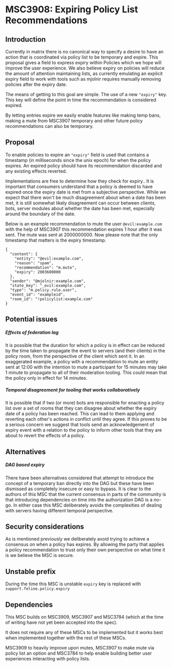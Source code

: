 # MSC3908: Expiring Policy List Recommendations

## Introduction

Currently in matrix there is no canonical way to specify a desire to have an action that is coordinated via policy
list to be temporary and expire.
This proposal gives a field to express expiry within Policies which we hope will improve the user experience.
We also believe expiry on policies will reduce the amount of attention maintaining lists,
as currently emulating an explicit expiry field to work with tools such as mjolnir requires manually
removing policies after the expiry date.

The means of getting to this goal are simple. The use of a new `"expiry"` key. This key will define
the point in time the recommendation is considered expired.

By letting entries expire we easily enable features like making temp bans, making a mute from MSC3907
temporary and other future policy recommendations can also be temporary.

## Proposal

To enable policies to expire an `"expiry"` field is used that contains a timestamp (in milliseconds since the unix epoch) 
for when the policy expires.
An expired policy should have its recommendation discarded and any existing effects reverted.

Implementations are free to determine how they check for expiry..
It is important that consumers understand that a policy is deemed to have expired
once the expiry date is met from a subjective perspective.
While we expect that there won't be much disagreement about when a date has been met,
it is still somewhat likely disagreement can occur between clients, bots, server modules
about whether the date has been met, especially around the boundary of the date.

Below is an example recommendation to mute the user `@evil:example.com` with the help of MSC3907
this recommendation expires 1 hour after it was sent. The mute was sent at 2000000000. Now please note that the
only timestamp that matters is the expiry timestamp.

```
{
  "content": {
    "entity": "@evil:example.com",
    "reason": "spam",
    "recommendation": "m.mute",
    "expiry": 2003600000
  },
  "sender": "@mjolnir:example.com",
  "state_key": "_evil:example.com",
  "type": "m.policy.rule.user",
  "event_id": "exampleid",
  "room_id": "!policylist:example.com"
}
```

## Potential issues

##### Effects of federation lag

It is possible that the duration for which a policy is in effect can be reduced by the time taken
to propagate the event to servers (and their clients) in the policy room, from the perspective
of the client which sent it.
In an exaggerated example, a policy with a recommendation to mute an entity sent at 12:00 with the intention
to mute a participant for 15 minutes may take 1 minute to propagate to all of their moderation tooling.
This could mean that the policy only in effect for 14 minutes.


##### Temporal disagreement for tooling that works collaboratively

It is possible that if two (or more) bots are responsible for enacting a policy list over a set of
rooms that they can disagree about whether the expiry date of a policy has been reached.
This can lead to them applying and reverting each other's actions in conflict
until they agree.
If this proves to be a serious concern we suggest that tools send an acknowledgement of expiry
event with a relation to the policy to inform other tools that they are about to revert
the effects of a policy.

## Alternatives

##### DAG based expiry

There have been alternatives considered that attempt to introduce the concept of a temporary ban
directly into the DAG but these have been dismissed as completely insecure or easy to bypass.
It is clear to the authors of this MSC that the current consensus in parts of the community
is that introducing dependencies on time into the authorization DAG is a no-go.
In either case this MSC deliberately avoids the complexities of dealing with
servers having different temporal perspective.

## Security considerations

As is mentioned previously we deliberately avoid trying to achieve a consensus on when
a policy has expires.
By allowing the party that applies a policy recommendation
to trust only their own perspective on what time it is we believe the MSC is secure.

## Unstable prefix

During the time this MSC is unstable `expiry` key is replaced with `support.feline.policy.expiry`

## Dependencies

This MSC builds on MSC3909, MSC3907 and MSC3784 (which at the time of writing have not yet been accepted
into the spec).

It does not require any of these MSCs to be implemented but it works best when implemented together with the rest of these MSCs.

MSC3909 to heavily improve upon mutes, MSC3907 to make mute via policy list an option
and MSC3784 to help enable building better user experiences interacting with policy lists.
